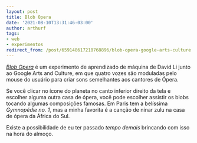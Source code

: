 ```yaml
---
layout: post
title: Blob Opera
date: '2021-08-10T13:31:46-03:00'
author: arthurf
tags:
- web
- experimentos
redirect_from: /post/659148617218768896/blob-opera-google-arts-culture
---
```


[_Blob Opera_]((https://artsandculture.google.com/experiment/blob-opera/AAHWrq360NcGbw)  ) é um experimento de aprendizado de máquina de David Li junto ao Google Arts and Culture, em que quatro vozes são moduladas pelo mouse do usuário para criar sons semelhantes aos cantores de Ópera.

Se você clicar no ícone do planeta no canto inferior direito da tela e escolher alguma outra casa de ópera, você pode escolher assistir os blobs tocando algumas composições famosas. Em Paris tem a belíssima _Gymnopédie no. 1_, mas a minha favorita é a canção de ninar zulu na casa de ópera da África do Sul.

Existe a possibilidade de eu ter passado _tempo demais_ brincando com isso na hora do almoço.

